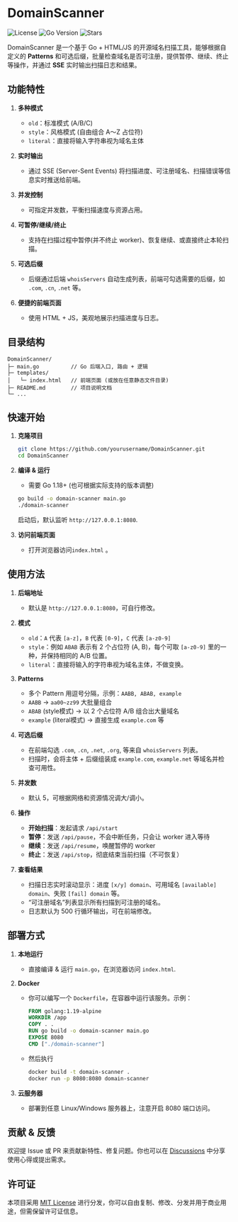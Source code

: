 

# DomainScanner

![License](https://img.shields.io/badge/license-MIT-green)
![Go Version](https://img.shields.io/github/go-mod/go-version/yourusername/DomainScanner)
![Stars](https://img.shields.io/github/stars/yourusername/DomainScanner)

DomainScanner 是一个基于 Go + HTML/JS 的开源域名扫描工具，能够根据自定义的 **Patterns** 和可选后缀，批量检查域名是否可注册，提供暂停、继续、终止等操作，并通过 **SSE** 实时输出扫描日志和结果。

## 功能特性

1. **多种模式**  
   - `old`：标准模式 (A/B/C)  
   - `style`：风格模式 (自由组合 A～Z 占位符)  
   - `literal`：直接将输入字符串视为域名主体

2. **实时输出**  
   - 通过 SSE (Server-Sent Events) 将扫描进度、可注册域名、扫描错误等信息实时推送给前端。

3. **并发控制**  
   - 可指定并发数，平衡扫描速度与资源占用。

4. **可暂停/继续/终止**  
   - 支持在扫描过程中暂停(并不终止 worker)、恢复继续、或直接终止本轮扫描。

5. **可选后缀**  
   - 后缀通过后端 `whoisServers` 自动生成列表，前端可勾选需要的后缀，如 `.com`, `.cn`, `.net` 等。

6. **便捷的前端页面**  
   - 使用 HTML + JS，美观地展示扫描进度与日志。

## 目录结构

```
DomainScanner/
├─ main.go          // Go 后端入口, 路由 + 逻辑
├─ templates/
│   └─ index.html   // 前端页面 (或放在任意静态文件目录)
├─ README.md        // 项目说明文档
└─ ...
```

## 快速开始

1. **克隆项目**  
   ```bash
   git clone https://github.com/yourusername/DomainScanner.git
   cd DomainScanner
   ```

2. **编译 & 运行**  
   - 需要 Go 1.18+ (也可根据实际支持的版本调整)  
   ```bash
   go build -o domain-scanner main.go
   ./domain-scanner
   ```
   启动后，默认监听 `http://127.0.0.1:8080`.

3. **访问前端页面**  
   - 打开浏览器访问`index.html` 。


## 使用方法

1. **后端地址**  
   - 默认是 `http://127.0.0.1:8080`，可自行修改。

2. **模式**  
   - `old`：`A` 代表 `[a-z]`，`B` 代表 `[0-9]`，`C` 代表 `[a-z0-9]`  
   - `style`：例如 `ABAB` 表示有 2 个占位符 (A, B)，每个可取 `[a-z0-9]` 里的一种，并保持相同的 A/B 位置。  
   - `literal`：直接将输入的字符串视为域名主体，不做变换。

3. **Patterns**  
   - 多个 Pattern 用逗号分隔，示例：`AABB, ABAB, example`  
   - `AABB` -> `aa00~zz99` 大批量组合  
   - `ABAB` (style模式) -> 以 2 个占位符 A/B 组合出大量域名  
   - `example` (literal模式) -> 直接生成 `example.com` 等

4. **可选后缀**  
   - 在前端勾选 `.com`, `.cn`, `.net`, `.org`, 等来自 `whoisServers` 列表。  
   - 扫描时，会将主体 + 后缀组装成 `example.com`, `example.net` 等域名并检查可用性。

5. **并发数**  
   - 默认 5，可根据网络和资源情况调大/调小。

6. **操作**  
   - **开始扫描**：发起请求 `/api/start`  
   - **暂停**：发送 `/api/pause`，不会中断任务，只会让 worker 进入等待  
   - **继续**：发送 `/api/resume`，唤醒暂停的 worker  
   - **终止**：发送 `/api/stop`，彻底结束当前扫描（不可恢复）

7. **查看结果**  
   - 扫描日志实时滚动显示：进度 `[x/y] domain`、可用域名 `[available] domain`、失败 `[fail] domain` 等。  
   - “可注册域名”列表显示所有扫描到可注册的域名。  
   - 日志默认为 500 行循环输出，可在前端修改。

## 部署方式

1. **本地运行**  
   - 直接编译 & 运行 `main.go`，在浏览器访问 `index.html`.

2. **Docker**  
   - 你可以编写一个 `Dockerfile`，在容器中运行该服务。示例：  
     ```dockerfile
     FROM golang:1.19-alpine
     WORKDIR /app
     COPY . .
     RUN go build -o domain-scanner main.go
     EXPOSE 8080
     CMD ["./domain-scanner"]
     ```
   - 然后执行  
     ```bash
     docker build -t domain-scanner .
     docker run -p 8080:8080 domain-scanner
     ```

3. **云服务器**  
   - 部署到任意 Linux/Windows 服务器上，注意开启 8080 端口访问。

## 贡献 & 反馈

欢迎提 Issue 或 PR 来贡献新特性、修复问题。你也可以在 [Discussions](https://github.com/yourusername/DomainScanner/discussions) 中分享使用心得或提出需求。

## 许可证

本项目采用 [MIT License](LICENSE) 进行分发，你可以自由复制、修改、分发并用于商业用途，但需保留许可证信息。


